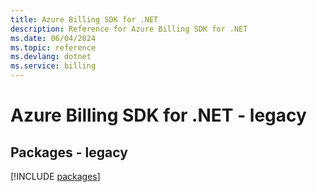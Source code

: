 ```yaml
---
title: Azure Billing SDK for .NET
description: Reference for Azure Billing SDK for .NET
ms.date: 06/04/2024
ms.topic: reference
ms.devlang: dotnet
ms.service: billing
---
```

# Azure Billing SDK for .NET - legacy
## Packages - legacy
[!INCLUDE [packages](billing-index.md)]